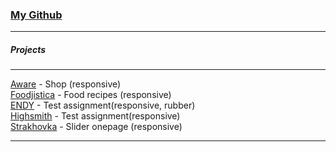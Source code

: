 ### [My Github](https://github.com/Mitroright?tab=repositories)  
---------  
##### Projects  
---------  
[Aware](/aware/) - Shop (responsive)  
[Foodjistica](/foodjistica/) - Food recipes (responsive)  
[ENDY](/endy/) - Test assignment(responsive, rubber)  
[Highsmith](/highsmith/) - Test assignment(responsive)  
[Strakhovka](/strakhovka/) - Slider onepage (responsive)  
  
---------  



